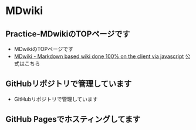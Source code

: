 # MDwiki

## Practice-MDwikiのTOPページです
* MDwikiのTOPページです
* [MDwiki \- Markdown based wiki done 100% on the client via javascript](http://dynalon.github.io/mdwiki/#!index.md)
公式はこちら

## GitHubリポジトリで管理しています
* GitHubリポジトリで管理しています

## GitHub Pagesでホスティングしてます

